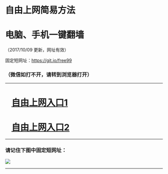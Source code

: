 ﻿# 自由上网简易方法

# 电脑、手机一键翻墙

（2017/10/09 更新，网址有效）

固定短网址：https://git.io/free99

### （微信如打不开，请转到浏览器打开）


***





# &nbsp;&nbsp; <a href="http://ft204878828.fwq-tz-1001.info/fwqtz01.html?t=10090015690 " target="_blank">自由上网入口1</a>
# &nbsp;&nbsp; <a href="http://ft2676424890.fwq-tz-1002.info/fwqtz02.html?t=100900120507 " target="_blank">自由上网入口2</a>
***

### 请记住下图中固定短网址：

<img src="https://s3-us-west-2.amazonaws.com/fwq-1001/yjfq-20170905okok.png" /> 


***

